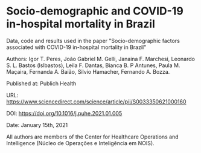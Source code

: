 # Socio-demographic and COVID-19 in-hospital mortality in Brazil

Data, code and results used in the paper "Socio-demographic factors associated with COVID-19 in-hospital mortality in Brazil"

Authors: Igor T. Peres, João Gabriel M. Gelli, Janaina F. Marchesi, Leonardo S. L. Bastos (lslbastos), Leila F. Dantas, Bianca B. P Antunes, Paula M. Maçaira, Fernanda A. Baião, Silvio Hamacher, Fernando A. Bozza.

Published at: Publich Health

URL: https://www.sciencedirect.com/science/article/pii/S0033350621000160

DOI: https://doi.org/10.1016/j.puhe.2021.01.005

Date: January 15th, 2021

All authors are members of the Center for Healthcare Operations  and Intelligence (Núcleo de Operações e Inteligência em NOIS).
